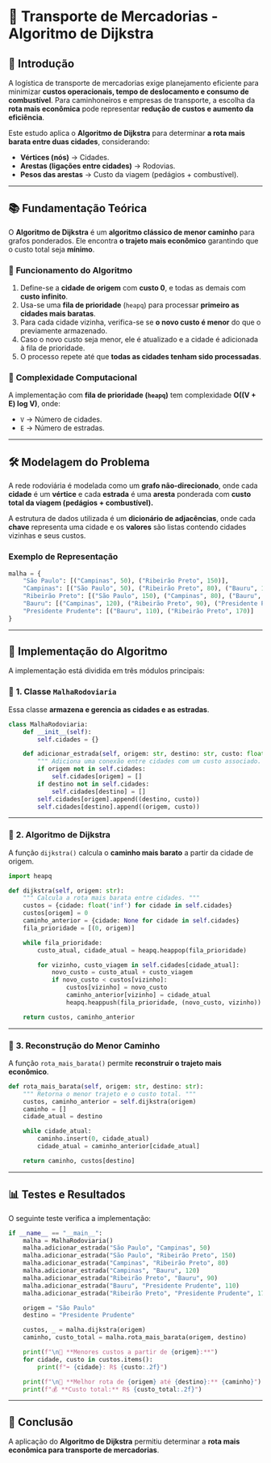 # 🚛 **Transporte de Mercadorias - Algoritmo de Dijkstra**

## 📖 **Introdução**

A logística de transporte de mercadorias exige planejamento eficiente para minimizar **custos operacionais, tempo de deslocamento e consumo de combustível**. Para caminhoneiros e empresas de transporte, a escolha da **rota mais econômica** pode representar **redução de custos e aumento da eficiência**.

Este estudo aplica o **Algoritmo de Dijkstra** para determinar **a rota mais barata entre duas cidades**, considerando:
- **Vértices (nós)** → Cidades.
- **Arestas (ligações entre cidades)** → Rodovias.
- **Pesos das arestas** → Custo da viagem (pedágios + combustível).

---

## 📚 **Fundamentação Teórica**

O **Algoritmo de Dijkstra** é um **algoritmo clássico de menor caminho** para grafos ponderados. Ele encontra **o trajeto mais econômico** garantindo que o custo total seja **mínimo**.

### 🔹 **Funcionamento do Algoritmo**
1. Define-se a **cidade de origem** com **custo 0**, e todas as demais com **custo infinito**.
2. Usa-se uma **fila de prioridade** (`heapq`) para processar **primeiro as cidades mais baratas**.
3. Para cada cidade vizinha, verifica-se se **o novo custo é menor** do que o previamente armazenado.
4. Caso o novo custo seja menor, ele é atualizado e a cidade é adicionada à fila de prioridade.
5. O processo repete até que **todas as cidades tenham sido processadas**.

### 🔹 **Complexidade Computacional**
A implementação com **fila de prioridade (`heapq`)** tem complexidade **O((V + E) log V)**, onde:
- `V` → Número de cidades.
- `E` → Número de estradas.

---

## 🛠 **Modelagem do Problema**

A rede rodoviária é modelada como um **grafo não-direcionado**, onde cada **cidade** é um **vértice** e cada **estrada** é uma **aresta** ponderada com **custo total da viagem (pedágios + combustível).**

A estrutura de dados utilizada é um **dicionário de adjacências**, onde cada **chave** representa uma cidade e os **valores** são listas contendo cidades vizinhas e seus custos.

### **Exemplo de Representação**
```python
malha = {
    "São Paulo": [("Campinas", 50), ("Ribeirão Preto", 150)],
    "Campinas": [("São Paulo", 50), ("Ribeirão Preto", 80), ("Bauru", 120)],
    "Ribeirão Preto": [("São Paulo", 150), ("Campinas", 80), ("Bauru", 90)],
    "Bauru": [("Campinas", 120), ("Ribeirão Preto", 90), ("Presidente Prudente", 110)],
    "Presidente Prudente": [("Bauru", 110), ("Ribeirão Preto", 170)]
}
```

---

## 🚀 **Implementação do Algoritmo**

A implementação está dividida em três módulos principais:

### 🔹 **1. Classe `MalhaRodoviaria`**
Essa classe **armazena e gerencia as cidades e as estradas**.

```python
class MalhaRodoviaria:
    def __init__(self):
        self.cidades = {}

    def adicionar_estrada(self, origem: str, destino: str, custo: float):
        """ Adiciona uma conexão entre cidades com um custo associado. """
        if origem not in self.cidades:
            self.cidades[origem] = []
        if destino not in self.cidades:
            self.cidades[destino] = []
        self.cidades[origem].append((destino, custo))
        self.cidades[destino].append((origem, custo))
```

---

### 🔹 **2. Algoritmo de Dijkstra**
A função `dijkstra()` calcula o **caminho mais barato** a partir da cidade de origem.

```python
import heapq

def dijkstra(self, origem: str):
    """ Calcula a rota mais barata entre cidades. """
    custos = {cidade: float('inf') for cidade in self.cidades}
    custos[origem] = 0
    caminho_anterior = {cidade: None for cidade in self.cidades}
    fila_prioridade = [(0, origem)]

    while fila_prioridade:
        custo_atual, cidade_atual = heapq.heappop(fila_prioridade)

        for vizinho, custo_viagem in self.cidades[cidade_atual]:
            novo_custo = custo_atual + custo_viagem
            if novo_custo < custos[vizinho]:
                custos[vizinho] = novo_custo
                caminho_anterior[vizinho] = cidade_atual
                heapq.heappush(fila_prioridade, (novo_custo, vizinho))

    return custos, caminho_anterior
```

---

### 🔹 **3. Reconstrução do Menor Caminho**
A função `rota_mais_barata()` permite **reconstruir o trajeto mais econômico**.

```python
def rota_mais_barata(self, origem: str, destino: str):
    """ Retorna o menor trajeto e o custo total. """
    custos, caminho_anterior = self.dijkstra(origem)
    caminho = []
    cidade_atual = destino

    while cidade_atual:
        caminho.insert(0, cidade_atual)
        cidade_atual = caminho_anterior[cidade_atual]

    return caminho, custos[destino]
```

---

## 📊 **Testes e Resultados**
O seguinte teste verifica a implementação:

```python
if __name__ == "__main__":
    malha = MalhaRodoviaria()
    malha.adicionar_estrada("São Paulo", "Campinas", 50)
    malha.adicionar_estrada("São Paulo", "Ribeirão Preto", 150)
    malha.adicionar_estrada("Campinas", "Ribeirão Preto", 80)
    malha.adicionar_estrada("Campinas", "Bauru", 120)
    malha.adicionar_estrada("Ribeirão Preto", "Bauru", 90)
    malha.adicionar_estrada("Bauru", "Presidente Prudente", 110)
    malha.adicionar_estrada("Ribeirão Preto", "Presidente Prudente", 170)

    origem = "São Paulo"
    destino = "Presidente Prudente"

    custos, _ = malha.dijkstra(origem)
    caminho, custo_total = malha.rota_mais_barata(origem, destino)

    print(f"\n📍 **Menores custos a partir de {origem}:**")
    for cidade, custo in custos.items():
        print(f"➡️ {cidade}: R$ {custo:.2f}")

    print(f"\n🚛 **Melhor rota de {origem} até {destino}:** {caminho}")
    print(f"💰 **Custo total:** R$ {custo_total:.2f}")
```

---

## 🔎 **Conclusão**
A aplicação do **Algoritmo de Dijkstra** permitiu determinar a **rota mais econômica para transporte de mercadorias**.

